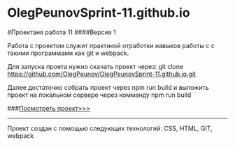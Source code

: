 # OlegPeunovSprint-11.github.io

#Проектаня работа 11
####Версия 1  

Работа с проектом служит практикой отработки навыков работы с с такими программами как git и webpack.


Для запуска проета нужно скачать проект через: git clone https://github.com/OlegPeunov/OlegPeunovSprint-11.github.io.git

Далее достаточно собрать проект через npm run build и выложить проект на локальном сервере через комманду npm run build





###[Посмотреть проект>>>]( "https://olegpeunov.github.io/OlegPeunovSprint-11.github.io")
***
Проект создан с помощью следующих технологий: CSS, HTML, GIT, webpack